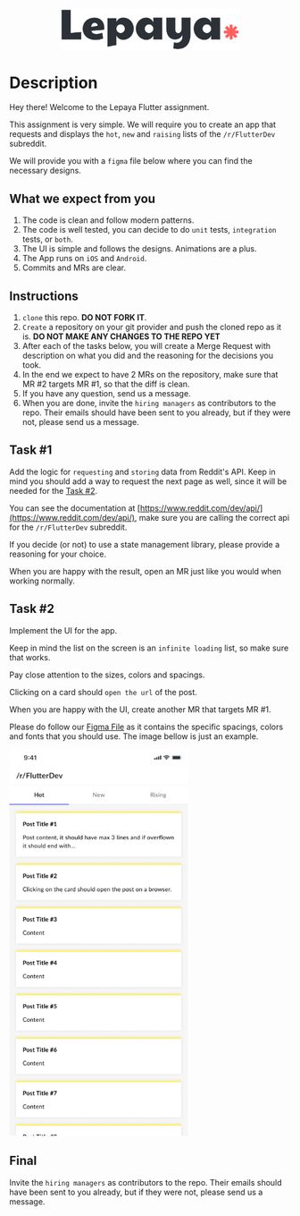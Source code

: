 <p align="center">
  <img src="./logo.png" width="320">
</p>

# Description

Hey there! Welcome to the Lepaya Flutter assignment.

This assignment is very simple. We will require you to create an app that requests and displays the `hot`, `new` and `raising` lists of the `/r/FlutterDev` subreddit.

We will provide you with a `figma` file below where you can find the necessary designs.

## What we expect from you

1. The code is clean and follow modern patterns.
2. The code is well tested, you can decide to do `unit` tests, `integration` tests, or `both`.
3. The UI is simple and follows the designs. Animations are a plus.
4. The App runs on `iOS` and `Android`.
5. Commits and MRs are clear.

## Instructions

  1. `clone` this repo. **DO NOT FORK IT**.
  2. `Create` a repository on your git provider and push the cloned repo as it is. **DO NOT MAKE ANY CHANGES TO THE REPO YET**
  3. After each of the tasks below, you will create a Merge Request with description on what you did and the reasoning for the decisions you took.
  4. In the end we expect to have 2 MRs on the repository, make sure that MR #2 targets MR #1, so that the diff is clean.
  5. If you have any question, send us a message.
  6. When you are done, invite the `hiring managers` as contributors to the repo. Their emails should have been sent to you already, but if they were not, please send us a message.

## Task #1

Add the logic for `requesting` and `storing` data from Reddit's API. Keep in mind you should add a way to request the next page as well, since it will be needed for the [Task #2](#task-2).

You can see the documentation at [https://www.reddit.com/dev/api/](https://www.reddit.com/dev/api/), make sure you are calling the correct api for the `/r/FlutterDev` subreddit.

If you decide (or not) to use a state management library, please provide a reasoning for your choice.

When you are happy with the result, open an MR just like you would when working normally.

## Task #2

Implement the UI for the app. 

Keep in mind the list on the screen is an `infinite loading` list, so make sure that works.

Pay close attention to the sizes, colors and spacings.

Clicking on a card should `open the url` of the post.

When you are happy with the UI, create another MR that targets MR #1.

Please do follow our [Figma File](https://www.figma.com/file/I24HNkA9NfRVjObQxMVYMi/Flutter-assignment-v2?node-id=0%3A1) as it contains the specific spacings, colors and fonts that you should use. The image bellow is just an example.


<img src="./expected_result.png" width="320">

## Final

Invite the `hiring managers` as contributors to the repo. Their emails should have been sent to you already, but if they were not, please send us a message.
